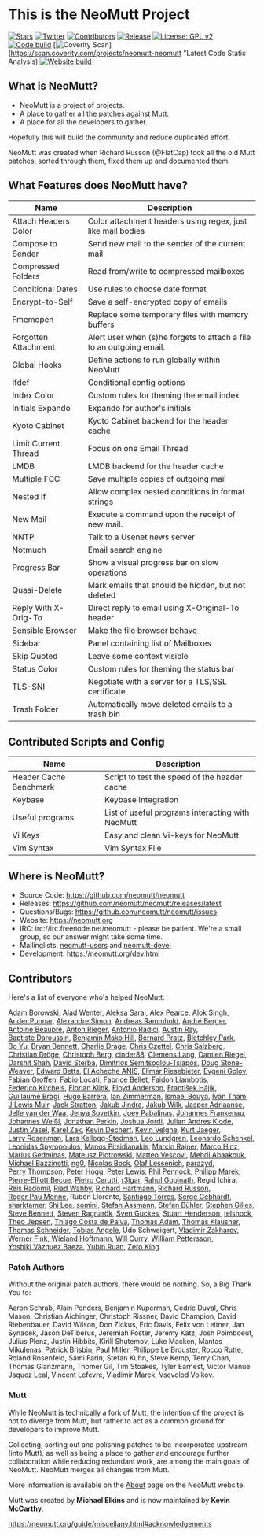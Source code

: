 # This is the NeoMutt Project

[![Stars](https://img.shields.io/github/stars/neomutt/neomutt.svg?style=social&label=Stars)](https://github.com/neomutt/neomutt "Give us a Star")
[![Twitter](https://img.shields.io/twitter/follow/NeoMutt_Org.svg?style=social&label=Follow)](https://twitter.com/NeoMutt_Org "Follow us on Twitter")
[![Contributors](https://img.shields.io/badge/Contributors-127-orange.svg)](#contributors "All of NeoMutt's Contributors")
[![Release](https://img.shields.io/github/release/neomutt/neomutt.svg)](https://github.com/neomutt/neomutt/releases/latest "Latest Release Notes")
[![License: GPL v2](https://img.shields.io/badge/License-GPL%20v2-blue.svg)](https://github.com/neomutt/neomutt/blob/master/COPYRIGHT.md "Copyright Statement")
[![Code build](https://img.shields.io/travis/neomutt/neomutt.svg?label=code)](https://travis-ci.org/neomutt/neomutt "Latest Automatic Code Build")
[![Coverity Scan](https://img.shields.io/coverity/scan/8495.svg)](https://scan.coverity.com/projects/neomutt-neomutt "Latest Code Static Analysis)
[![Website build](https://img.shields.io/travis/neomutt/neomutt.github.io.svg?label=website)](https://travis-ci.org/neomutt/neomutt.github.io "Latest Website Test")

## What is NeoMutt?

* NeoMutt is a project of projects.
* A place to gather all the patches against Mutt.
* A place for all the developers to gather.

Hopefully this will build the community and reduce duplicated effort.

NeoMutt was created when Richard Russon (@FlatCap) took all the old Mutt patches,
sorted through them, fixed them up and documented them.

## What Features does NeoMutt have?

| Name                 | Description
| -------------------- | ------------------------------------------------------
| Attach Headers Color | Color attachment headers using regex, just like mail bodies
| Compose to Sender    | Send new mail to the sender of the current mail
| Compressed Folders   | Read from/write to compressed mailboxes
| Conditional Dates    | Use rules to choose date format
| Encrypt-to-Self      | Save a self-encrypted copy of emails
| Fmemopen             | Replace some temporary files with memory buffers
| Forgotten Attachment | Alert user when (s)he forgets to attach a file to an outgoing email.
| Global Hooks         | Define actions to run globally within NeoMutt
| Ifdef                | Conditional config options
| Index Color          | Custom rules for theming the email index
| Initials Expando     | Expando for author's initials
| Kyoto Cabinet        | Kyoto Cabinet backend for the header cache
| Limit Current Thread | Focus on one Email Thread
| LMDB                 | LMDB backend for the header cache
| Multiple FCC         | Save multiple copies of outgoing mail
| Nested If            | Allow complex nested conditions in format strings
| New Mail             | Execute a command upon the receipt of new mail.
| NNTP                 | Talk to a Usenet news server
| Notmuch              | Email search engine
| Progress Bar         | Show a visual progress bar on slow operations
| Quasi-Delete         | Mark emails that should be hidden, but not deleted
| Reply With X-Orig-To | Direct reply to email using X-Original-To header
| Sensible Browser     | Make the file browser behave
| Sidebar              | Panel containing list of Mailboxes
| Skip Quoted          | Leave some context visible
| Status Color         | Custom rules for theming the status bar
| TLS-SNI              | Negotiate with a server for a TLS/SSL certificate
| Trash Folder         | Automatically move deleted emails to a trash bin

## Contributed Scripts and Config

| Name                   | Description
| ---------------------- | ---------------------------------------------
| Header Cache Benchmark | Script to test the speed of the header cache
| Keybase                | Keybase Integration
| Useful programs        | List of useful programs interacting with NeoMutt
| Vi Keys                | Easy and clean Vi-keys for NeoMutt
| Vim Syntax             | Vim Syntax File

## Where is NeoMutt?

- Source Code:     https://github.com/neomutt/neomutt
- Releases:        https://github.com/neomutt/neomutt/releases/latest
- Questions/Bugs:  https://github.com/neomutt/neomutt/issues
- Website:         https://neomutt.org
- IRC:             irc://irc.freenode.net/neomutt - please be patient.
  We're a small group, so our answer might take some time.
- Mailinglists:    [neomutt-users](mailto:neomutt-users-request@neomutt.org?subject=subscribe)
  and [neomutt-devel](mailto:neomutt-devel-request@neomutt.org?subject=subscribe)
- Development:     https://neomutt.org/dev.html

## Contributors

Here's a list of everyone who's helped NeoMutt:

[Adam Borowski](https://github.com/kilobyte "kilobyte"),
[Alad Wenter](https://github.com/aladw "aladw"),
[Aleksa Sarai](https://github.com/cyphar "cyphar"),
[Alex Pearce](https://github.com/alexpearce "alexpearce"),
[Alok Singh](https://github.com/alok "alok"),
[Ander Punnar](https://github.com/4nd3r "4nd3r"),
[Alexandre Simon](https://github.com/igit "igit"),
[Andreas Rammhold](https://github.com/andir "andir"),
[André Berger](https://github.com/hvkls "hvkls"),
[Antoine Beaupré](https://github.com/anarcat "anarcat"),
[Anton Rieger](https://github.com/seishinryohosha "seishinryohosha"),
[Antonio Radici](https://github.com/aradici "aradici"),
[Austin Ray](https://github.com/austin-ray "austin-ray"),
[Baptiste Daroussin](https://github.com/bapt "bapt"),
[Benjamin Mako Hill](https://github.com/makoshark "makoshark"),
[Bernard Pratz](https://github.com/guyzmo "guyzmo"),
[Bletchley Park](https://github.com/libBletchley "libBletchley"),
[Bo Yu](https://github.com/yuzibo "yuzibo"),
[Bryan Bennett](https://github.com/bbenne10 "bbenne10"),
[Charlie Drage](https://github.com/cdrage "cdrage"),
[Chris Czettel](https://github.com/christopher-john-czettel "christopher-john-czettel"),
[Chris Salzberg](https://github.com/shioyama "shioyama"),
[Christian Dröge](https://github.com/cdroege "cdroege"),
[Christoph Berg](https://github.com/christophberg "christophberg"),
[cinder88](https://github.com/cinder88 "cinder88"),
[Clemens Lang](https://github.com/neverpanic "neverpanic"),
[Damien Riegel](https://github.com/d-k-c "d-k-c"),
[Darshit Shah](https://github.com/darnir "darnir"),
[David Sterba](https://github.com/kdave "kdave"),
[Dimitrios Semitsoglou-Tsiapos](https://github.com/dset0x "dset0x"),
[Doug Stone-Weaver](https://github.com/doweaver "doweaver"),
[Edward Betts](https://github.com/edwardbetts "edwardbetts"),
[El Acheche ANIS](https://github.com/elacheche "elacheche"),
[Elimar Riesebieter](https://github.com/riesebie "riesebie"),
[Evgeni Golov](https://github.com/evgeni "evgeni"),
[Fabian Groffen](https://github.com/grobian "grobian"),
[Fabio Locati](https://github.com/Fale "Fale"),
[Fabrice Bellet](https://github.com/fbellet "fbellet"),
[Faidon Liambotis](https://github.com/paravoid "paravoid"),
[Federico Kircheis](https://github.com/fekir "fekir"),
[Florian Klink](https://github.com/flokli "flokli"),
[Floyd Anderson](https://github.com/floand "floand"),
[František Hájik](https://github.com/ferkohajik "ferkohajik"),
[Guillaume Brogi](https://github.com/guiniol "guiniol"),
[Hugo Barrera](https://github.com/whynothugo "whynothugo"),
[Ian Zimmerman](https://github.com/nobrowser "nobrowser"),
[Ismaël Bouya](https://github.com/immae "immae"),
[Ivan Tham](https://github.com/pickfire "pickfire"),
[J Lewis Muir](https://github.com/jlmuir "jlmuir"),
[Jack Stratton](https://github.com/phroa "phroa"),
[Jakub Jindra](https://github.com/jindraj "jindraj"),
[Jakub Wilk](https://github.com/jwilk "jwilk"),
[Jasper Adriaanse](https://github.com/jasperla "jasperla"),
[Jelle van der Waa](https://github.com/jelly "jelly"),
[Jenya Sovetkin](https://github.com/esovetkin "esovetkin"),
[Joey Pabalinas](https://github.com/alyptik "alyptik"),
[Johannes Frankenau](https://github.com/tsuflux "tsuflux"),
[Johannes Weißl](https://github.com/weisslj "weisslj"),
[Jonathan Perkin](https://github.com/jperkin "jperkin"),
[Joshua Jordi](https://github.com/jakkinstewart "jakkinstewart"),
[Julian Andres Klode](https://github.com/julian-klode "julian-klode"),
[Justin Vasel](https://github.com/justinvasel "justinvasel"),
[Karel Zak](https://github.com/karelzak "karelzak"),
[Kevin Decherf](https://github.com/kdecherf "kdecherf"),
[Kevin Velghe](https://github.com/paretje "paretje"),
[Kurt Jaeger](https://github.com/opsec "opsec"),
[Larry Rosenman](https://github.com/lrosenman "lrosenman"),
[Lars Kellogg-Stedman](https://github.com/larsks "larsks"),
[Leo Lundgren](https://github.com/rawtaz "rawtaz"),
[Leonardo Schenkel](https://github.com/lbschenkel "lbschenkel"),
[Leonidas Spyropoulos](https://github.com/inglor "inglor"),
[Manos Pitsidianakis](https://github.com/epilys "epilys"),
[Marcin Rajner](https://github.com/mrajner "mrajner"),
[Marco Hinz](https://github.com/mhinz "mhinz"),
[Marius Gedminas](https://github.com/mgedmin "mgedmin"),
[Mateusz Piotrowski](https://github.com/0mp "0mp"),
[Matteo Vescovi](https://github.com/mfvescovi "mfvescovi"),
[Mehdi Abaakouk](https://github.com/sileht "sileht"),
[Michael Bazzinotti](https://github.com/bazzinotti "bazzinotti"),
[ng0](https://github.com/ng-0 "ng-0"),
[Nicolas Bock](https://github.com/nicolasbock "nicolasbock"),
[Olaf Lessenich](https://github.com/xai "xai"),
[parazyd](https://github.com/parazyd "parazyd"),
[Perry Thompson](https://github.com/rypervenche "rypervenche"),
[Peter Hogg](https://github.com/pigmonkey "pigmonkey"),
[Peter Lewis](https://github.com/petelewis "petelewis"),
[Phil Pennock](https://github.com/philpennock "philpennock"),
[Philipp Marek](https://github.com/phmarek "phmarek"),
[Pierre-Elliott Bécue](https://github.com/p-eb "p-eb"),
[Pietro Cerutti](https://github.com/gahr "gahr"),
[r3lgar](https://github.com/r3lgar "r3lgar"),
[Rahul Gopinath](https://github.com/vrthra "vrthra"),
Regid Ichira,
[Reis Radomil](https://github.com/reisradomil "reisradomil"),
[Riad Wahby](https://github.com/kwantam "kwantam"),
[Richard Hartmann](https://github.com/richih "richih"),
[Richard Russon](https://github.com/flatcap "flatcap"),
[Roger Pau Monne](https://github.com/royger "royger"),
Rubén Llorente,
[Santiago Torres](https://github.com/santiagotorres "santiagotorres"),
[Serge Gebhardt](https://github.com/sgeb "sgeb"),
[sharktamer](https://github.com/sharktamer "sharktamer"),
[Shi Lee](https://github.com/rtlanceroad "rtlanceroad"),
[somini](https://github.com/somini "somini"),
[Stefan Assmann](https://github.com/sassmann "sassmann"),
[Stefan Bühler](https://github.com/stbuehler "stbuehler"),
[Stephen Gilles](https://github.com/s-gilles "s-gilles"),
[Steve Bennett](https://github.com/msteveb "msteveb"),
[Steven Ragnarök](https://github.com/nuclearsandwich "nuclearsandwich"),
[Sven Guckes](https://github.com/guckes "guckes"),
[Stuart Henderson](https://github.com/sthen "sthen"),
[telshock](https://github.com/telshock "telshock"),
[Theo Jepsen](https://github.com/theojepsen "theojepsen"),
[Thiago Costa de Paiva](https://github.com/tecepe "tecepe"),
[Thomas Adam](https://github.com/thomasadam "thomasadam"),
[Thomas Klausner](https://github.com/0-wiz-0 "0-wiz-0"),
[Thomas Schneider](https://github.com/qsuscs "qsuscs"),
[Tobias Angele](https://github.com/toogley "toogley"),
Udo Schweigert,
[Vladimir Zakharov](https://github.com/z2v "z2v"),
[Werner Fink](https://github.com/bitstreamout "bitstreamout"),
[Wieland Hoffmann](https://github.com/mineo "mineo"),
[Will Curry](https://github.com/wcurry "wcurry"),
[William Pettersson](https://github.com/wpettersson "wpettersson"),
[Yoshiki Vázquez Baeza](https://github.com/eldeveloper "eldeveloper"),
[Yubin Ruan](https://github.com/walkerlala "walkerlala"),
[Zero King](https://github.com/l2dy "l2dy").

### Patch Authors

Without the original patch authors, there would be nothing.
So, a Big Thank You to:

Aaron Schrab, Alain Penders, Benjamin Kuperman, Cedric Duval, Chris Mason,
Christian Aichinger, Christoph Rissner, David Champion, David Riebenbauer,
David Wilson, Don Zickus, Eric Davis, Felix von Leitner, Jan Synacek,
Jason DeTiberus, Jeremiah Foster, Jeremy Katz, Josh Poimboeuf, Julius Plenz,
Justin Hibbits, Kirill Shutemov, Luke Macken, Mantas Mikulenas, Patrick Brisbin,
Paul Miller, Philippe Le Brouster, Rocco Rutte, Roland Rosenfeld, Sami Farin,
Stefan Kuhn, Steve Kemp, Terry Chan, Thomas Glanzmann, Thomer Gil, Tim Stoakes,
Tyler Earnest, Victor Manuel Jaquez Leal, Vincent Lefevre, Vladimir Marek,
Vsevolod Volkov.

### Mutt

While NeoMutt is technically a fork of Mutt, the intention of the project is not to
diverge from Mutt, but rather to act as a common ground for developers to improve Mutt.

Collecting, sorting out and polishing patches to be incorporated upstream (into Mutt),
as well as being a place to gather and encourage further collaboration while reducing
redundant work, are among the main goals of NeoMutt. NeoMutt merges all changes from Mutt.

More information is available on the [About](https://neomutt.org/about.html) page on
the NeoMutt website.

Mutt was created by **Michael Elkins** and is now maintained by **Kevin McCarthy**.

https://neomutt.org/guide/miscellany.html#acknowledgements

